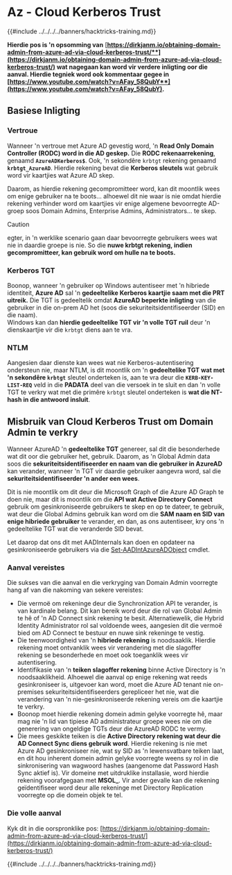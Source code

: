 # Az - Cloud Kerberos Trust

{{#include ../../../../banners/hacktricks-training.md}}

**Hierdie pos is 'n opsomming van** [**https://dirkjanm.io/obtaining-domain-admin-from-azure-ad-via-cloud-kerberos-trust/**](https://dirkjanm.io/obtaining-domain-admin-from-azure-ad-via-cloud-kerberos-trust/) **wat nagegaan kan word vir verdere inligting oor die aanval. Hierdie tegniek word ook kommentaar gegee in** [**https://www.youtube.com/watch?v=AFay_58QubY**](https://www.youtube.com/watch?v=AFay_58QubY)**.**

## Basiese Inligting

### Vertroue

Wanneer 'n vertroue met Azure AD gevestig word, 'n **Read Only Domain Controller (RODC) word in die AD geskep.** Die **RODC rekenaarrekening**, genaamd **`AzureADKerberos$`**. Ook, 'n sekondêre `krbtgt` rekening genaamd **`krbtgt_AzureAD`**. Hierdie rekening bevat die **Kerberos sleutels** wat gebruik word vir kaartjies wat Azure AD skep.

Daarom, as hierdie rekening gecompromitteer word, kan dit moontlik wees om enige gebruiker na te boots... alhoewel dit nie waar is nie omdat hierdie rekening verhinder word om kaartjies vir enige algemene bevoorregte AD-groep soos Domain Admins, Enterprise Admins, Administrators... te skep.

> [!CAUTION]
> egter, in 'n werklike scenario gaan daar bevoorregte gebruikers wees wat nie in daardie groepe is nie. So die **nuwe krbtgt rekening, indien gecompromitteer, kan gebruik word om hulle na te boots.**

### Kerberos TGT

Boonop, wanneer 'n gebruiker op Windows autentiseer met 'n hibriede identiteit, **Azure AD** sal 'n **gedeeltelike Kerberos kaartjie saam met die PRT uitreik.** Die TGT is gedeeltelik omdat **AzureAD beperkte inligting** van die gebruiker in die on-prem AD het (soos die sekuriteitsidentifiseerder (SID) en die naam).\
Windows kan dan **hierdie gedeeltelike TGT vir 'n volle TGT ruil** deur 'n dienskaartjie vir die `krbtgt` diens aan te vra.

### NTLM

Aangesien daar dienste kan wees wat nie Kerberos-autentisering ondersteun nie, maar NTLM, is dit moontlik om 'n **gedeeltelike TGT wat met 'n sekondêre `krbtgt`** sleutel onderteken is, aan te vra deur die **`KERB-KEY-LIST-REQ`** veld in die **PADATA** deel van die versoek in te sluit en dan 'n volle TGT te verkry wat met die primêre `krbtgt` sleutel onderteken is **wat die NT-hash in die antwoord insluit**.

## Misbruik van Cloud Kerberos Trust om Domain Admin te verkry <a href="#abusing-cloud-kerberos-trust-to-obtain-domain-admin" id="abusing-cloud-kerberos-trust-to-obtain-domain-admin"></a>

Wanneer AzureAD 'n **gedeeltelike TGT** genereer, sal dit die besonderhede wat dit oor die gebruiker het, gebruik. Daarom, as 'n Global Admin data soos die **sekuriteitsidentifiseerder en naam van die gebruiker in AzureAD** kan verander, wanneer 'n TGT vir daardie gebruiker aangevra word, sal die **sekuriteitsidentifiseerder 'n ander een wees**.

Dit is nie moontlik om dit deur die Microsoft Graph of die Azure AD Graph te doen nie, maar dit is moontlik om die **API wat Active Directory Connect** gebruik om gesinkroniseerde gebruikers te skep en op te dateer, te gebruik, wat deur die Global Admins gebruik kan word om die **SAM naam en SID van enige hibriede gebruiker** te verander, en dan, as ons autentiseer, kry ons 'n gedeeltelike TGT wat die veranderde SID bevat.

Let daarop dat ons dit met AADInternals kan doen en opdateer na gesinkroniseerde gebruikers via die [Set-AADIntAzureADObject](https://aadinternals.com/aadinternals/#set-aadintazureadobject-a) cmdlet.

### Aanval vereistes <a href="#attack-prerequisites" id="attack-prerequisites"></a>

Die sukses van die aanval en die verkryging van Domain Admin voorregte hang af van die nakoming van sekere vereistes:

- Die vermoë om rekeninge deur die Synchronization API te verander, is van kardinale belang. Dit kan bereik word deur die rol van Global Admin te hê of 'n AD Connect sink rekening te besit. Alternatiewelik, die Hybrid Identity Administrator rol sal voldoende wees, aangesien dit die vermoë bied om AD Connect te bestuur en nuwe sink rekeninge te vestig.
- Die teenwoordigheid van 'n **hibriede rekening** is noodsaaklik. Hierdie rekening moet ontvanklik wees vir verandering met die slagoffer rekening se besonderhede en moet ook toeganklik wees vir autentisering.
- Identifikasie van 'n **teiken slagoffer rekening** binne Active Directory is 'n noodsaaklikheid. Alhoewel die aanval op enige rekening wat reeds gesinkroniseer is, uitgevoer kan word, moet die Azure AD tenant nie on-premises sekuriteitsidentifiseerders gerepliceer het nie, wat die verandering van 'n nie-gesinkroniseerde rekening vereis om die kaartjie te verkry.
- Boonop moet hierdie rekening domein admin gelyke voorregte hê, maar mag nie 'n lid van tipiese AD administrateur groepe wees nie om die generering van ongeldige TGTs deur die AzureAD RODC te vermy.
- Die mees geskikte teiken is die **Active Directory rekening wat deur die AD Connect Sync diens gebruik word**. Hierdie rekening is nie met Azure AD gesinkroniseer nie, wat sy SID as 'n lewensvatbare teiken laat, en dit hou inherent domein admin gelyke voorregte weens sy rol in die sinkronisering van wagwoord hashes (aangenome dat Password Hash Sync aktief is). Vir domeine met uitdruklike installasie, word hierdie rekening voorafgegaan met **MSOL\_**. Vir ander gevalle kan die rekening geïdentifiseer word deur alle rekeninge met Directory Replication voorregte op die domein objek te tel.

### Die volle aanval <a href="#the-full-attack" id="the-full-attack"></a>

Kyk dit in die oorspronklike pos: [https://dirkjanm.io/obtaining-domain-admin-from-azure-ad-via-cloud-kerberos-trust/](https://dirkjanm.io/obtaining-domain-admin-from-azure-ad-via-cloud-kerberos-trust/)

{{#include ../../../../banners/hacktricks-training.md}}
